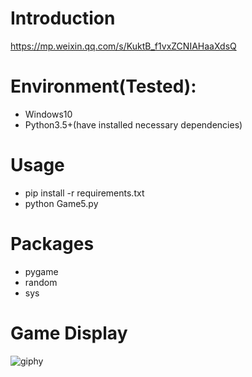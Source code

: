 # Introduction
https://mp.weixin.qq.com/s/KuktB_f1vxZCNIAHaaXdsQ

# Environment(Tested):
- Windows10
- Python3.5+(have installed necessary dependencies)

# Usage
- pip install -r requirements.txt
- python Game5.py

# Packages
- pygame
- random
- sys

# Game Display
![giphy](effect/running.gif)